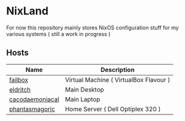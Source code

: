 # NixLand

For now this repository mainly stores NixOS configuration stuff for my various systems ( still a work in progress )

## Hosts

Name                                            | Description
----------------------------------------------- | --------------
[failbox](./compotuers/failbox)                 | Virtual Machine ( VirtualBox Flavour )
[eldritch](./compotuers/eldritch)               | Main Desktop
[cacodaemoniacal](./compotuers/cacodaemoniacal) | Main Laptop
[phantasmagoric](./compotuers/phobophobia)      | Home Server ( Dell Optiplex 320 )
